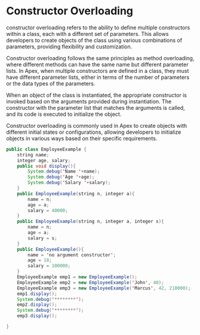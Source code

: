 # Constructor Overloading

constructor overloading refers to the ability to define multiple constructors within a class, each with a different set of parameters. This allows developers to create objects of the class using various combinations of parameters, providing flexibility and customization.

Constructor overloading follows the same principles as method overloading, where different methods can have the same name but different parameter lists. In Apex, when multiple constructors are defined in a class, they must have different parameter lists, either in terms of the number of parameters or the data types of the parameters.

When an object of the class is instantiated, the appropriate constructor is invoked based on the arguments provided during instantiation. The constructor with the parameter list that matches the arguments is called, and its code is executed to initialize the object.

Constructor overloading is commonly used in Apex to create objects with different initial states or configurations, allowing developers to initialize objects in various ways based on their specific requirements.

``` java
public class EmployeeExample {
	string name;
    integer age, salary;
    public void display(){
        System.debug('Name '+name);
        System.debug('Age '+age);
        System.debug('Salary '+salary);
    }
    public EmployeeExample(string n, integer a){
        name = n;
        age = a;
        salary = 40000;
    }
    public EmployeeExample(string n, integer a, integer s){
        name = n;
        age = a;
        salary = s;
    }
    public EmployeeExample(){
        name = 'no argument constructor';
        age = 18;
        salary = 100000;
    }
	EmployeeExample emp1 = new EmployeeExample();
	EmployeeExample emp2 = new EmployeeExample('John', 40);
	EmployeeExample emp3 = new EmployeeExample('Marcus', 42, 210000);
	emp1.display();
	System.debug('********');
	emp2.display();
	System.debug('********');
	emp3.display();

}
```
